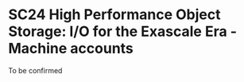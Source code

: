 # SC24 High Performance Object Storage: I/O for the Exascale Era - Machine accounts

To be confirmed

